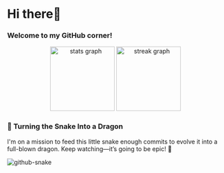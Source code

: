 # Hi there👋
### Welcome to my GitHub corner!
<div align="center">
  <img src="https://github-readme-stats.vercel.app/api?username=PraveenaRupasingha&hide_title=true&hide_rank=false&show_icons=true&include_all_commits=false&count_private=true&disable_animations=false&theme=github_dark&locale=en&hide_border=true&order=1" height="150" alt="stats graph"  />
<!--   <img src="https://github-readme-stats.vercel.app/api/top-langs?username=PraveenaRupasingha&locale=en&hide_title=true&layout=compact&card_width=320&langs_count=5&theme=github_dark&hide_border=true&order=2" height="150" alt="languages graph"  /> -->
  <img src="https://streak-stats.demolab.com?user=PraveenaRupasingha&locale=en&mode=daily&theme=github_dark&hide_border=true&border_radius=5&order=3" height="150" alt="streak graph"  />
</div>

### 🐍 Turning the Snake Into a Dragon  
I'm on a mission to feed this little snake enough commits to evolve it into a full-blown dragon. Keep watching—it’s going to be epic! 🐉

<picture>
  <source media="(prefers-color-scheme: dark)" srcset="https://raw.githubusercontent.com/PraveenaRupasingha/PraveenaRupasingha/output/github-snake-dark.svg" />
  <source media="(prefers-color-scheme: light)" srcset="https://raw.githubusercontent.com/PraveenaRupasingha/PraveenaRupasingha/output/github-snake.svg" />
  <img alt="github-snake" src="https://raw.githubusercontent.com/tobiasmeyhoefer/tobiasmeyhoefer/output/github-snake.svg" />
</picture>

